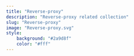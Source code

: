 ```yaml
---
title: "Reverse-proxy"
description: "Reverse-proxy related collection"
slug: "Reverse-proxy"
image: "Reverse-proxy.svg"
style:
    background: "#2a9d8f"
    color: "#fff"
---
```


